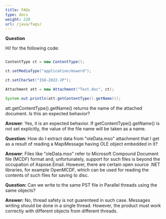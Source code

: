 ```yaml
---
title: FAQs
type: docs
weight: 220
url: /java/faqs/
---
```


**Question**

Hi! for the following code:

~~~Java

ContentType ct = new ContentType();

ct.setMediaType("application/msword");

ct.setCharSet("ISO-2022-JP");

Attachment att = new Attachment("Test.doc", ct);

System.out.println(att.getContentType().getName());

~~~

att.getContentType().getName() returns the name of the attached document. Is this an expected behavior?

**Answer**: 
Yes, it is an expected behavior. If getContentType().getName() is not set explicitly, the value of the file name will be taken as a name.

**Question:** 
How do I extract data from "oleData.mso" attachment that I get as a result of reading a MapiMessage having OLE object embedded in it?

**Answer**: 
Files like "oleData.mso" refer to Microsoft Compound Document file (MCDF) format and, unfortunately, support for such files is beyond the occupation of Aspose.Email. However, there are certain open source .NET libraries, for example OpenMCDF, which can be used for reading the contents of such files for saving to disc.

**Question:** 
Can we write to the same PST file in Parallel threads using the same objects?

**Answer:** 
No, thread safety is not guarenteed in such case. Messages writing should be done in a single thread. However, the product must work correctly with different objects from different threads.
